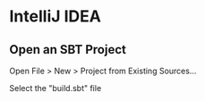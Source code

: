 # IntelliJ IDEA

## Open an SBT Project

Open File > New > Project from Existing Sources...

Select the "build.sbt" file
